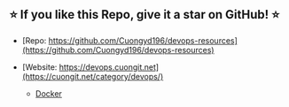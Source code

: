
## ⭐️ If you like this Repo, give it a star on GitHub! ⭐️

- [Repo: https://github.com/Cuongyd196/devops-resources](https://github.com/Cuongyd196/devops-resources)

- [Website: https://devops.cuongit.net](https://cuongit.net/category/devops/)

    - [Docker](https://cuongit.net/category/devops/docker/)


